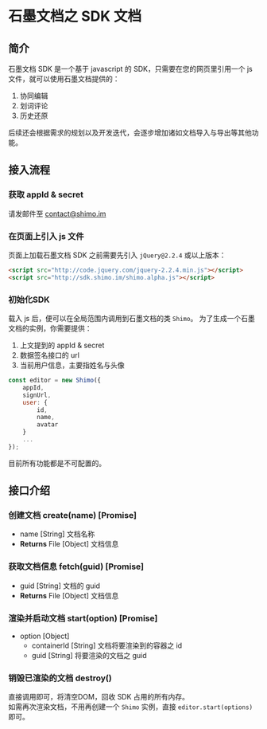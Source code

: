# 石墨文档之 SDK 文档
## 简介
石墨文档 SDK 是一个基于 javascript 的 SDK，只需要在您的网页里引用一个 js 文件，就可以使用石墨文档提供的：
1. 协同编辑
2. 划词评论
3. 历史还原

后续还会根据需求的规划以及开发迭代，会逐步增加诸如文档导入与导出等其他功能。

## 接入流程

### 获取 appId & secret
请发邮件至 [contact@shimo.im](mailto:contact@shimo.im)

### 在页面上引入 js 文件
页面上加载石墨文档 SDK 之前需要先引入 `jQuery@2.2.4` 或以上版本：
```html
<script src="http://code.jquery.com/jquery-2.2.4.min.js"></script>
<script src="http://sdk.shimo.im/shimo.alpha.js"></script>
```

### 初始化SDK
载入 js 后，便可以在全局范围内调用到石墨文档的类 `Shimo`。
为了生成一个石墨文档的实例，你需要提供：
1. 上文提到的 appId & secret
2. 数据签名接口的 url
3. 当前用户信息，主要指姓名与头像

```javascript
const editor = new Shimo({
    appId,
	signUrl,
	user: {
        id,
        name,
        avatar
	}
	...
});
```

目前所有功能都是不可配置的。
## 接口介绍

### 创建文档 create(name) [Promise] 
* name [String] 文档名称
* **Returns**  File [Object] 文档信息

### 获取文档信息 fetch(guid) [Promise]
* guid [String]  文档的 guid
* **Returns** File [Object] 文档信息

### 渲染并启动文档 start(option) [Promise]
* option [Object] 
	* containerId [String] 文档将要渲染到的容器之 id
	* guid [String] 将要渲染的文档之 guid

### 销毁已渲染的文档 destroy()
直接调用即可，将清空DOM，回收 SDK 占用的所有内存。	
如需再次渲染文档，不用再创建一个 `Shimo` 实例，直接 `editor.start(options)` 即可。


